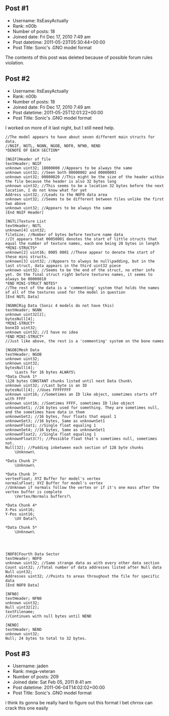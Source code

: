 ## Post #1
- Username: ItsEasyActually
- Rank: n00b
- Number of posts: 18
- Joined date: Fri Dec 17, 2010 7:49 am
- Post datetime: 2011-05-23T05:30:44+00:00
- Post Title: Sonic's .GNO model format

The contents of this post was deleted because of possible forum rules violation.
## Post #2
- Username: ItsEasyActually
- Rank: n00b
- Number of posts: 18
- Joined date: Fri Dec 17, 2010 7:49 am
- Post datetime: 2011-05-25T12:01:22+00:00
- Post Title: Sonic's .GNO model format

I worked on more of it last night, but I still need help.

```
//The model appears to have about seven different main structs for data. 
//NGIF, NGTL, NGNN, NGOB, NOF0, NFN0, NEND
*DENOTE OF EACH SECTION*

[NGIF]Header of file
textHeader; NGIF
unknown uint32; 18000000 //Appears to be always the same
unknown uint32; //Seen both 00000002 and 00000003
unknown uint32; 00000020 //This might be the size of the header within the file because the header is also 32 bytes long
unknown uint32; //This seems to be a location 32 bytes before the next location, I do not know what for yet
Address uint32; //Leads to the NOF0 data area
unknown uint32; //Seems to be different between files unlike the first two above
unknown uint32; //Appears to be always the same
[End NGIF Header]

[NGTL]Texture List
textHeader; NGTL 
unknown[4] uint32; 
fileSize; //Number of bytes before texture name data
//It appears that 00050001 denotes the start of little structs that equal the number of texture names, each one being 20 bytes in length
*MINI-STRUCTS*
unknown[2] uint16; 0005 0001 //These appear to denote the start of these mini structs.
unknown[3] uint32; //Appears to always be null\padding, but in the last struct, data appears in the third uint32 piece
unknown uint32; //Seems to be the end of the struct, no other info yet. On the final struct right before textures names, it seems to always be 00000010
*END MINI-STRUCT NOTES*
//The rest of the data is a 'commenting' system that holds the names of all of the textures used for the model in question
[End NGTL Data]

[NGNN]Rig Data (Sonic 4 models do not have this)
textHeader; NGNN
unknown uint32[2];
bytesNull[4];
*MINI-STRUCT*
boneID uint32;
unknown uint32; //I have no idea
*END MINI-STRUCT*
//Just like above, the rest is a 'commenting' system on the bone names

[NGOB]Mesh Data
textHeader; NGOB
unknown uint32; 
unknown uint32;
bytesNull[4];
	\Lasts for 16 bytes ALWAYS\
*Data Chunk 1*
\128 bytes CONSTANT chunks listed until next Data Chunk\
unknown uint32; //Last byte is an ID
bytesNull[4]; //Uses FFFFFFFF
unknown uint16; //Sometimes an ID like object, sometimes starts off with FFFF
unknown uint16; //Somtimes FFFF, sometimes ID like object
unknownSet1; //24 bytes used for something. They are sometimes null, and the sometimes have data in them
unknownSet2; //16 bytes, four floats that equal 1
unknownSet3; //16 bytes, Same as unknownSet1
unknownFloat1; //Single float equaling 1
unknownSet4; //16 bytes, Same as unknownSet1
unknownFloat2; //Single float equaling 1
unknownFloat3(?); //Possible float that's sometimes null, sometimes not.
Null[32]; //Padding inbetween each section of 128 byte chunks
	\Unknown\

*Data Chunk 2*
	\Unknown\

*Data Chunk 3*
vertexFloat; XYZ Buffer for model's vertex
normalsFloat; XYZ Buffer for model's vertex
//Unknown if normals follow the vertex or if it's one mass after the vertex buffer is complete
	\Vertex/Normals buffers?\

*Data Chunk 4*
X-Pos uint16; 
Y-Pos uint16;
	\UV Data?\

*Data Chunk 5*
	\Unknown\




[NOF0]Fourth Data Sector
textHeader; NOF0
unknown uint32; //Same strange data as with every other data section
Count uint32; //Total number of data addresses listed after Null data
Null uint32;
Addresses uint32; //Points to areas throughout the file for specific data
[End NOF0 Data]

[NFN0]
textHeader; NFN0
unknown uint32;
Null uint32[2];
textFilename; 
//Continues with null bytes until NEND

[NEND]
textHeader; NEND
unknown uint32;
Null; 24 bytes to total to 32 bytes.
```
## Post #3
- Username: jaden
- Rank: mega-veteran
- Number of posts: 209
- Joined date: Sat Feb 05, 2011 8:41 am
- Post datetime: 2011-06-04T14:02:02+00:00
- Post Title: Sonic's .GNO model format

i think its gonna be really hard to figure out this format
I bet chrrox can crack this one easily
